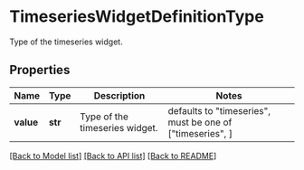 # TimeseriesWidgetDefinitionType

Type of the timeseries widget.
## Properties
Name | Type | Description | Notes
------------ | ------------- | ------------- | -------------
**value** | **str** | Type of the timeseries widget. | defaults to "timeseries",  must be one of ["timeseries", ]

[[Back to Model list]](README.md#documentation-for-models) [[Back to API list]](README.md#documentation-for-api-endpoints) [[Back to README]](README.md)


